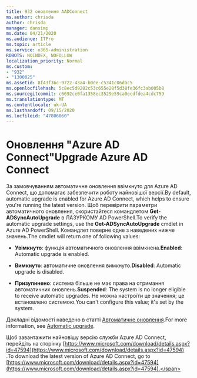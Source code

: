 ```yaml
---
title: 932 оновлення AADConnect
ms.author: chrisda
author: chrisda
manager: dansimp
ms.date: 04/21/2020
ms.audience: ITPro
ms.topic: article
ms.service: o365-administration
ROBOTS: NOINDEX, NOFOLLOW
localization_priority: Normal
ms.custom:
- "932"
- "1300025"
ms.assetid: 8f43f36c-9722-43a4-b0de-c5341c06dac5
ms.openlocfilehash: 5c8ec5d9282c53c655e28f5d38fe36fc3ab005b8
ms.sourcegitcommit: c6692ce0fa1358ec3529e59ca0ecdfdea4cdc759
ms.translationtype: MT
ms.contentlocale: uk-UA
ms.lasthandoff: 09/15/2020
ms.locfileid: "47806060"
---
```

# <a name="upgrade-azure-ad-connect"></a><span data-ttu-id="99b6a-102">Оновлення "Azure AD Connect"</span><span class="sxs-lookup"><span data-stu-id="99b6a-102">Upgrade Azure AD Connect</span></span>

<span data-ttu-id="99b6a-103">За замовчуванням автоматичне оновлення ввімкнуто для Azure AD Connect, що допомагає забезпечити роботу найновішої версії.</span><span class="sxs-lookup"><span data-stu-id="99b6a-103">By default, automatic upgrade is enabled for Azure AD Connect, which helps to ensure you're running the latest version.</span></span> <span data-ttu-id="99b6a-104">Щоб перевірити параметри автоматичного оновлення, скористайтеся командлетом **Get-ADSyncAutoUpgrade** в ЛАЗУРКОМУ AD PowerShell.</span><span class="sxs-lookup"><span data-stu-id="99b6a-104">To verify the automatic upgrade settings, use the **Get-ADSyncAutoUpgrade** cmdlet in Azure AD PowerShell.</span></span> <span data-ttu-id="99b6a-105">Командлет поверне одне з наведених нижче значень.</span><span class="sxs-lookup"><span data-stu-id="99b6a-105">The cmdlet will return one of following values:</span></span>

- <span data-ttu-id="99b6a-106">**Увімкнуто**: функція автоматичного оновлення ввімкнена.</span><span class="sxs-lookup"><span data-stu-id="99b6a-106">**Enabled**: Automatic upgrade is enabled.</span></span>

- <span data-ttu-id="99b6a-107">**Вимкнуто**: автоматичне оновлення вимкнуто.</span><span class="sxs-lookup"><span data-stu-id="99b6a-107">**Disabled**: Automatic upgrade is disabled.</span></span>

- <span data-ttu-id="99b6a-108">**Призупинено**: система більше не має права на отримання автоматичних оновлень.</span><span class="sxs-lookup"><span data-stu-id="99b6a-108">**Suspended**: The system is no longer eligible to receive automatic upgrades.</span></span> <span data-ttu-id="99b6a-109">Не можна настроїти це значення; це встановлено системою.</span><span class="sxs-lookup"><span data-stu-id="99b6a-109">You can't configure this value; it's set by the system.</span></span>

<span data-ttu-id="99b6a-110">Докладні відомості наведено в статті [Автоматичне оновлення](https://docs.microsoft.com/azure/active-directory/connect/active-directory-aadconnect-feature-automatic-upgrade).</span><span class="sxs-lookup"><span data-stu-id="99b6a-110">For more information, see [Automatic upgrade](https://docs.microsoft.com/azure/active-directory/connect/active-directory-aadconnect-feature-automatic-upgrade).</span></span>

<span data-ttu-id="99b6a-111">Щоб завантажити найновішу версію служби Azure AD Connect, перейдіть на сторінку [https://www.microsoft.com/download/details.aspx?id=47594](https://www.microsoft.com/download/details.aspx?id=47594) .</span><span class="sxs-lookup"><span data-stu-id="99b6a-111">To download the latest version of Azure AD Connect, go to [https://www.microsoft.com/download/details.aspx?id=47594](https://www.microsoft.com/download/details.aspx?id=47594).</span></span>
